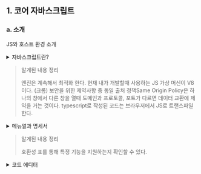 ## 1. 코어 자바스크립트

### a. 소개

JS와 호스트 환경 소개

<details>
  <summary>자바스크립트란?</summary>
  자바스크립트는 웹페이지에 생동감을 불어넣기 위해 만들어진 프로그래밍 언어이다. 자바스크립트로 작성한 프로그램은 `스크립트Script`라고 부른다. html 안에 작성하면 웹페이지를 불러올 때 스크립트가 자동으로 실행된다. 컴파일 없이도 작성할 수 있고 실행도 가능하다.
서버에서도 실행할 수 있다.

처음의 이름은 LiveScript이다. 자바의 인기로 이름을 차용하면서 자바스크립트가 되었지만 고유한 명세인 ECMAScript를 갖춘 독립적인 언어가 되었다.

`자바스크립트 엔진`이라는 특별한 프로그램이 들어있는 모든 디바이스에서 동작한다. 브라우저엔 `자바스크립트 가상 머신`이라는 엔진이 내장되어 있다. chrome과 opera에서 쓰이는 `V8`, firefox에서 쓰이는 `spiderMonkey`가 있다.

엔진은 스크립트를 `파싱`하고 `컴파일`한 후 코드를 `실행`시키는 과정으로 동작한다. 프로세스 각 단계마다 `최적화`를 진행하고 컴파일이 끝나고 실행 중인 코드를 감시하며 데이터를 분석하고 또다시 최적화하는 과정으로 스크립트 실행 속도를 더 높인다.

모던 JS는 메모리나 CPU 같은 저수준 영역의 조작을 허용하지 않기 때문에 안전하다. 실행 환경에 따라 능력치가 다른데, `Node.js` 환경에선 임의의 파일을 읽거나 쓰고 네트워크 요청을 수행하는 함수를 지원한다. 

브라우저 환경에서는 웹페이지 조작, 클라이언트와 서버의 상호작용에 관한 모든 일을 할 수 있다.

- html 혹은 스타일 수정
- 사용자의 행동(마우스, 키보드 등)에 반응
- 네트워크로 원격 서버에 요청을 보내기
- 쿠키를 가져오거나 설정
- 사용자에게 질문을 던지거나 보여주기
- 로컬 스토리지에 데이터 저장

브라우저에서 제약사항도 있다. 악성 웹페이지가 개인 정보에 접근하거나 데이터를 손상하는 것을 막기 위해서이다.

- 웹페이지 내 스크립트는 디스크에 저장된 파일을 제어할때 제약이 있다. OS가 지원하는 기능을 브라우저가 직접 못하게 막혀있기 때문이다. 모던 브라우저를 쓰더라도 제한이 막혀있고 `<input>` 태그를 통해서만 파일 접근을 허용한다. 카메라나 마이크 같은 디바이스와의 상호작용은 명시적인 허가가 필요하다. 사용자 모르게 국가안보국NSA에 전송하는건 불가능하다.
- 브라우저 내 탭과 창은 서로 정보를 알 수 없다. 한 창에서 다른 창을 열 때는 예외가 적용되지만 도메인이나 프로토콜, 포트가 다르면 페이지에 접근할 수는 없다. `동일 출처 정책Same Origin Policy`라고 부르는데 이 정책을 피하려면 두 페이지는 데이터 교환에 동의해야하고 동의와 관련된 특수한 JS 코드를 포함하고 있어야한다.
- 페이지를 생성한 서버와 정보를 주고 받을 수 있지만 타 사이트나 도메인에서 데이터를 받기 위해서는 명확히 승인을 해줘야한다(http 헤더를 이용)

서버는 이러한 제약이 없고 다만 모던 브라우저에선 추가 권한 허가를 요청하는 플러그인이나 익스텐션 설치가 허용된다.

JS의 강점은 html/css와 완전히 통합할 수 있다는 점, 간단한 일을 간단하게 처리할 수 있으며 모든 주요 브라우저에서 지원하고 기본 언어로 사용된다는 점이다. 브라우저 인터페이스를 만들 때 가장 널리 사용되고 서버나 모바일 앱에서도 사용된다.

JS 문법으로 요구를 충족하지 못하는 경우, 브라우저에서 실행되기 전에 JS로 `트랜스파일transpile`할 수 있는 언어들이 등장했다. JS가 아닌 언어로 작성된 코드를 보이지 않는 곳에서 JS로 변환해준다. 대표적으로 `TypeScript`가 있다. 개발을 단순화하고 복잡한 시스템을 지원하려는 목적으로 `자료형의 명시화`에 집중해 만든 언어이다.
</details>

> 알게된 내용 정리
>
> 엔진은 계속해서 최적화 한다.
> 현재 내가 개발할때 사용하는 JS 가상 머신이 V8이다. (크롬)
> 보안을 위한 제약사항 중 동일 출처 정책Same Origin Policy은 하나의 창에서 다른 창을 열때 도메인과 프로토콜, 포트가 다르면 데이터 교환에 제약을 거는 것이다.
> typescript로 작성된 코드는 브라우저에서 JS로 트랜스파일한다.

<details>
  <summary>메뉴얼과 명세서</summary>
  [ECMA-262 명세서specification](https://www.ecma-international.org/publications-and-standards/standards/ecma-262/)는 JS 공식문서이다. 새로운 버전이 매년 나온다. 끊임없이 발전하는 언어이기 때문에 새로운 기능도 정기적으로 추가된다.

[MDN JS reference](https://developer.mozilla.org/en-US/docs/Web/JavaScript/Reference)에는 특정 함수와 메서드에 대한 정보를 제공한다.

특정 브라우저나 엔진이 기능을 지원하는지 확인하려면 `호환성 표`를 봐야한다. [caniuse](https://caniuse.com/)는 브라우저가 특정 기원을 지원하는지 표 형태로 확인할 수 있다. [kangax](https://kangax.github.io/compat-table/es6/)는 JS 기능 목록과 특정 엔진이 기능을 지원하는지 여부를 보여준다.
  </details>

> 알게된 내용 정리
>
> 호환성 표를 통해 특정 기능을 지원하는지 확인할 수 있다.

<details>
  <summary>코드 에디터</summary>
  </details>
